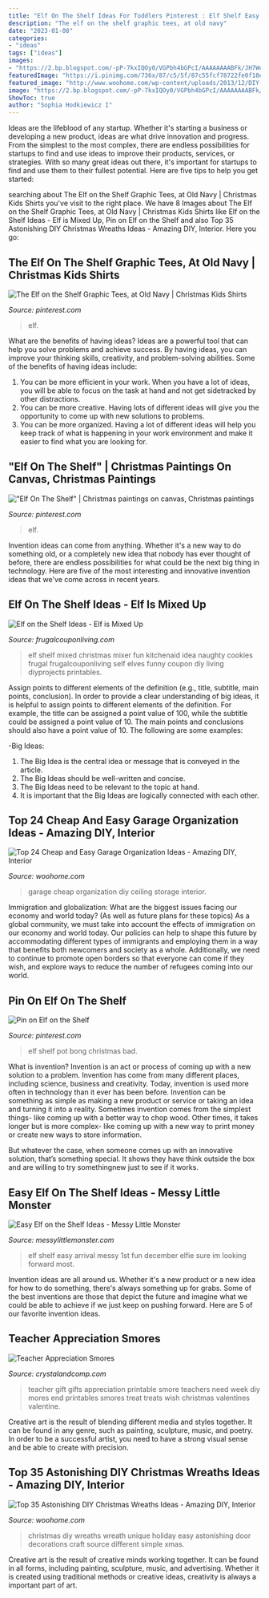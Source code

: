 ```yaml
---
title: "Elf On The Shelf Ideas For Toddlers Pinterest : Elf Shelf Easy Arrival Messy 1st Fun December Elfie Sure Im Looking Forward Most"
description: "The elf on the shelf graphic tees, at old navy"
date: "2023-01-08"
categories:
- "ideas"
tags: ["ideas"]
images:
- "https://2.bp.blogspot.com/-pP-7kxIQOy0/VGPbh4bGPcI/AAAAAAAABFk/JH7WeOQL_Rk/s640/1500975_10151925407443089_1180067593_o.jpg"
featuredImage: "https://i.pinimg.com/736x/87/c5/5f/87c55fcf78722fe0f18e38db2312688b.jpg"
featured_image: "http://www.woohome.com/wp-content/uploads/2013/12/DIY-Christmas-Wreath-12.jpg"
image: "https://2.bp.blogspot.com/-pP-7kxIQOy0/VGPbh4bGPcI/AAAAAAAABFk/JH7WeOQL_Rk/s640/1500975_10151925407443089_1180067593_o.jpg"
ShowToc: true
author: "Sophia Hodkiewicz I"
---
```



Ideas are the lifeblood of any startup. Whether it's starting a business or developing a new product, ideas are what drive innovation and progress. From the simplest to the most complex, there are endless possibilities for startups to find and use ideas to improve their products, services, or strategies. With so many great ideas out there, it's important for startups to find and use them to their fullest potential. Here are five tips to help you get started:

	

		
searching about The Elf on the Shelf Graphic Tees, at Old Navy | Christmas Kids Shirts you've visit to the right place. We have 8 Images about The Elf on the Shelf Graphic Tees, at Old Navy | Christmas Kids Shirts like Elf on the Shelf Ideas - Elf is Mixed Up, Pin on Elf on the Shelf and also Top 35 Astonishing DIY Christmas Wreaths Ideas - Amazing DIY, Interior. Here you go:
		
    
## The Elf On The Shelf Graphic Tees, At Old Navy | Christmas Kids Shirts

<img loading=lazy src="https://i.pinimg.com/736x/d0/c4/f1/d0c4f14a7f9554402e908adfbcd7868c.jpg" onerror="this.onerror=null;this.src='https://tse2.mm.bing.net/th?id=OIP.haKGpFmXCtJnqGxtp8sz_gHaJ3&amp;pid=15.1';" alt="The Elf on the Shelf Graphic Tees, at Old Navy | Christmas Kids Shirts">

_Source: pinterest.com_

>elf. 

	

What are the benefits of having ideas?
Ideas are a powerful tool that can help you solve problems and achieve success. By having ideas, you can improve your thinking skills, creativity, and problem-solving abilities. Some of the benefits of having ideas include: 
1) You can be more efficient in your work. When you have a lot of ideas, you will be able to focus on the task at hand and not get sidetracked by other distractions. 
2) You can be more creative. Having lots of different ideas will give you the opportunity to come up with new solutions to problems. 
3) You can be more organized. Having a lot of different ideas will help you keep track of what is happening in your work environment and make it easier to find what you are looking for.

    
## &quot;Elf On The Shelf&quot; | Christmas Paintings On Canvas, Christmas Paintings

<img loading=lazy src="https://i.pinimg.com/736x/87/c5/5f/87c55fcf78722fe0f18e38db2312688b.jpg" onerror="this.onerror=null;this.src='https://tse1.mm.bing.net/th?id=OIP.O-aJWPVY02IwQCtfJeLkuwHaHa&amp;pid=15.1';" alt="&quot;Elf On The Shelf&quot; | Christmas paintings on canvas, Christmas paintings">

_Source: pinterest.com_

>elf. 

	

Invention ideas can come from anything. Whether it's a new way to do something old, or a completely new idea that nobody has ever thought of before, there are endless possibilities for what could be the next big thing in technology. Here are five of the most interesting and innovative invention ideas that we've come across in recent years.

    
## Elf On The Shelf Ideas - Elf Is Mixed Up

<img loading=lazy src="https://i2.wp.com/frugalcouponliving.com/wp-content/uploads/2014/11/elf-on-the-shelf-ideas-mixer-frugal-coupon-living.jpg" onerror="this.onerror=null;this.src='https://tse1.mm.bing.net/th?id=OIP.APrlIdE4w2R2KC7G56B54gHaLH&amp;pid=15.1';" alt="Elf on the Shelf Ideas - Elf is Mixed Up">

_Source: frugalcouponliving.com_

>elf shelf mixed christmas mixer fun kitchenaid idea naughty cookies frugal frugalcouponliving self elves funny coupon diy living diyprojects printables. 

	

Assign points to different elements of the definition (e.g., title, subtitle, main points, conclusion).
In order to provide a clear understanding of big ideas, it is helpful to assign points to different elements of the definition. For example, the title can be assigned a point value of 100, while the subtitle could be assigned a point value of 10. The main points and conclusions should also have a point value of 10. 
The following are some examples: 

-Big Ideas: 
1) The Big Idea is the central idea or message that is conveyed in the article. 
2) The Big Ideas should be well-written and concise. 
3) The Big Ideas need to be relevant to the topic at hand. 
4) It is important that the Big Ideas are logically connected with each other.

    
## Top 24 Cheap And Easy Garage Organization Ideas - Amazing DIY, Interior

<img loading=lazy src="http://www.woohome.com/wp-content/uploads/2017/08/best-garage-storage-ideas-22.jpg" onerror="this.onerror=null;this.src='https://tse3.mm.bing.net/th?id=OIP.qKqF3a0PeLphi-vk87zRCACwFh&amp;pid=15.1';" alt="Top 24 Cheap and Easy Garage Organization Ideas - Amazing DIY, Interior">

_Source: woohome.com_

>garage cheap organization diy ceiling storage interior. 

	

Immigration and globalization: What are the biggest issues facing our economy and world today? (As well as future plans for these topics)
As a global community, we must take into account the effects of immigration on our economy and world today. Our policies can help to shape this future by accommodating different types of immigrants and employing them in a way that benefits both newcomers and society as a whole. Additionally, we need to continue to promote open borders so that everyone can come if they wish, and explore ways to reduce the number of refugees coming into our world.

    
## Pin On Elf On The Shelf

<img loading=lazy src="https://i.pinimg.com/736x/8e/48/90/8e48900d68d875ae1c48262e35aa73c8--bongs-pot.jpg" onerror="this.onerror=null;this.src='https://tse2.mm.bing.net/th?id=OIP._Dg4vdhWgLrJY85IDQ6ipAHaJF&amp;pid=15.1';" alt="Pin on Elf on the Shelf">

_Source: pinterest.com_

>elf shelf pot bong christmas bad. 

	

What is invention?
Invention is an act or process of coming up with a new solution to a problem. Invention has come from many different places, including science, business and creativity. Today, invention is used more often in technology than it ever has been before. 
Invention can be something as simple as making a new product or service or taking an idea and turning it into a reality. Sometimes invention comes from the simplest things- like coming up with a better way to chop wood. Other times, it takes longer but is more complex- like coming up with a new way to print money or create new ways to store information. 

But whatever the case, when someone comes up with an innovative solution, that’s something special. It shows they have think outside the box and are willing to try somethingnew just to see if it works.

    
## Easy Elf On The Shelf Ideas - Messy Little Monster

<img loading=lazy src="https://2.bp.blogspot.com/-pP-7kxIQOy0/VGPbh4bGPcI/AAAAAAAABFk/JH7WeOQL_Rk/s640/1500975_10151925407443089_1180067593_o.jpg" onerror="this.onerror=null;this.src='https://tse2.mm.bing.net/th?id=OIP.me5Pl5oTLY7SQXDHH8ZYqAHaJ4&amp;pid=15.1';" alt="Easy Elf on the Shelf Ideas - Messy Little Monster">

_Source: messylittlemonster.com_

>elf shelf easy arrival messy 1st fun december elfie sure im looking forward most. 

	

Invention ideas are all around us. Whether it's a new product or a new idea for how to do something, there's always something up for grabs. Some of the best inventions are those that depict the future and imagine what we could be able to achieve if we just keep on pushing forward. Here are 5 of our favorite invention ideas.

    
## Teacher Appreciation Smores

<img loading=lazy src="https://crystalandcomp.com/wp-content/uploads/2011/05/smore-printable-for-your-teacher.jpg" onerror="this.onerror=null;this.src='https://tse1.mm.bing.net/th?id=OIP.xJswVHwpeJ2urzapXUni_wHaLH&amp;pid=15.1';" alt="Teacher Appreciation Smores">

_Source: crystalandcomp.com_

>teacher gift gifts appreciation printable smore teachers need week diy mores end printables smores treat treats wish christmas valentines valentine. 

	

Creative art is the result of blending different media and styles together. It can be found in any genre, such as painting, sculpture, music, and poetry. In order to be a successful artist, you need to have a strong visual sense and be able to create with precision.

    
## Top 35 Astonishing DIY Christmas Wreaths Ideas - Amazing DIY, Interior

<img loading=lazy src="http://www.woohome.com/wp-content/uploads/2013/12/DIY-Christmas-Wreath-12.jpg" onerror="this.onerror=null;this.src='https://tse1.mm.bing.net/th?id=OIP.r2gA9MkyugEi22Ivdq-GYgHaJ4&amp;pid=15.1';" alt="Top 35 Astonishing DIY Christmas Wreaths Ideas - Amazing DIY, Interior">

_Source: woohome.com_

>christmas diy wreaths wreath unique holiday easy astonishing door decorations craft source different simple xmas. 

	

Creative art is the result of creative minds working together. It can be found in all forms, including painting, sculpture, music, and advertising. Whether it is created using traditional methods or creative ideas, creativity is always a important part of art.

